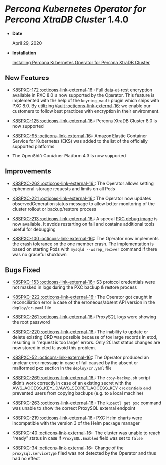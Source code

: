 # *Percona Kubernetes Operator for Percona XtraDB Cluster* 1.4.0


* **Date**

    April 29, 2020



* **Installation**

    [Installing Percona Kubernetes Operator for Percona XtraDB Cluster](../System-Requirements.md#installation-guidelines)


## New Features


* [K8SPXC-172 :octicons-link-external-16:](https://jira.percona.com/browse/K8SPXC-172): Full data-at-rest encryption available in PXC 8.0 is now supported by the Operator. This feature is implemented with the help of the `keyring_vault` plugin which ships with PXC 8.0.  By utilizing [Vault :octicons-link-external-16:](https://www.vaultproject.io) we enable our customers to follow best practices with encryption in their environment.


* [K8SPXC-125 :octicons-link-external-16:](https://jira.percona.com/browse/K8SPXC-125): Percona XtraDB Cluster 8.0 is now supported


* [K8SPXC-95 :octicons-link-external-16:](https://jira.percona.com/browse/K8SPXC-95): Amazon Elastic Container Service for Kubernetes (EKS)
was added to the list of the officially supported platforms


* The OpenShift Container Platform 4.3 is now supported

## Improvements


* [K8SPXC-262 :octicons-link-external-16:](https://jira.percona.com/browse/K8SPXC-262): The Operator allows setting ephemeral-storage requests and limits on all Pods


* [K8SPXC-221 :octicons-link-external-16:](https://jira.percona.com/browse/K8SPXC-221): The Operator now updates observedGeneration status message to allow better monitoring of the cluster rollout or backup/restore process


* [K8SPXC-213 :octicons-link-external-16:](https://jira.percona.com/browse/K8SPXC-213): A special [PXC debug image](../debug.md#debug-images) is now available. It avoids restarting on fail and contains additional tools useful for debugging


* [K8SPXC-100 :octicons-link-external-16:](https://jira.percona.com/browse/K8SPXC-100): The Operator now implements the crash tolerance on the one member crash. The implementation is based on starting Pods with `mysqld --wsrep_recover` command if there was no graceful shutdown

## Bugs Fixed


* [K8SPXC-153 :octicons-link-external-16:](https://jira.percona.com/browse/K8SPXC-153): S3 protocol credentials were not masked in logs during the PXC backup & restore process


* [K8SPXC-222 :octicons-link-external-16:](https://jira.percona.com/browse/K8SPXC-222): The Operator got caught in reconciliation error in case of the erroneous/absent API version in the `deploy/cr.yaml` file


* [K8SPXC-261 :octicons-link-external-16:](https://jira.percona.com/browse/K8SPXC-261): ProxySQL logs were showing the root password


* [K8SPXC-220 :octicons-link-external-16:](https://jira.percona.com/browse/K8SPXC-220): The inability to update or delete existing CRD was possible because of too large records in etcd, resulting in “request is too large” errors. Only 20 last status changes are now stored in etcd to avoid this problem.


* [K8SPXC-52 :octicons-link-external-16:](https://jira.percona.com/browse/K8SPXC-52): The Operator produced an unclear error message in case of fail caused by the absent or malformed pxc section in the `deploy/cr.yaml` file


* [K8SPXC-269 :octicons-link-external-16:](https://jira.percona.com/browse/K8SPXC-269): The `copy-backup.sh` script didn’s work correctly in case of an existing secret with the AWS_ACCESS_KEY_ID/AWS_SECRET_ACCESS_KEY credentials and prevented users from copying backups (e.g. to a local machine)


* [K8SPXC-263 :octicons-link-external-16:](https://jira.percona.com/browse/K8SPXC-263): The `kubectl get pxc` command was unable to show the correct ProxySQL external endpoint


* [K8SPXC-219 :octicons-link-external-16:](https://jira.percona.com/browse/K8SPXC-219): PXC Helm charts were incompatible with the version 3 of the Helm package manager


* [K8SPXC-40 :octicons-link-external-16:](https://jira.percona.com/browse/K8SPXC-40): The cluster was unable to reach “ready” status in case if `ProxySQL.Enabled` field was set to `false`


* [K8SPXC-34 :octicons-link-external-16:](https://jira.percona.com/browse/K8SPXC-34): Change of the `proxysql.servicetype` filed was not detected by the Operator and thus had no effect
